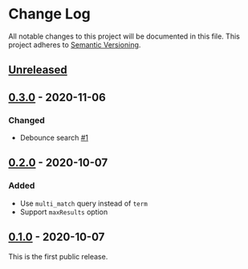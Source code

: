 # Change Log

All notable changes to this project will be documented in this file.
This project adheres to [Semantic Versioning](http://semver.org/).

## [Unreleased]

## [0.3.0] - 2020-11-06

### Changed
- Debounce search [#1](https://github.com/zoetrope/honkit-plugin-elasticsearch/pull/1)

## [0.2.0] - 2020-10-07

### Added
- Use `multi_match` query instead of `term`
- Support `maxResults` option

## [0.1.0] - 2020-10-07

This is the first public release.

[Unreleased]: https://github.com/zoetrope/honkit-plugin-elasticsearch/compare/v0.3.0...HEAD
[0.3.0]: https://github.com/zoetrope/honkit-plugin-elasticsearch/compare/v0.2.0...v0.3.0
[0.2.0]: https://github.com/zoetrope/honkit-plugin-elasticsearch/compare/v0.1.0...v0.2.0
[0.1.0]: https://github.com/zoetrope/honkit-plugin-elasticsearch/compare/05e4a17bccc068cae23ace7a3b0ebcaa80223e7c...v0.1.0
